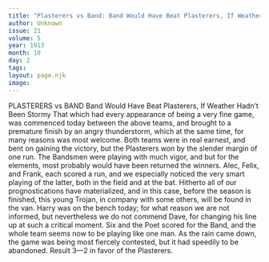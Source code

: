 ```yaml
---
title: "Plasterers vs Band: Band Would Have Beat Plasterers, If Weather Hadn’t Been Stormy"
author: Unknown
issue: 21
volume: 5
year: 1913
month: 10
day: 2
tags:
layout: page.njk
image:
---
```

PLASTERERS vs BAND    Band Would Have Beat Plasterers, If Weather Hadn’t Been Stormy    That which had every appearance of being a very fine game, was commenced today between the above teams, and brought to a premature finish by an angry thunderstorm, which at the same time, for many reasons was most welcome. Both teams were in real earnest, and bent on gaining the victory, but the Plasterers won by the slender margin of one run. The Bandsmen were playing with much vigor, and but for the elements, most probably would have been returned the winners. Alec, Felix, and Frank, each scored a run, and we especially noticed the very smart playing of the latter, both in the field and at the bat. Hitherto all of our prognostications have materialized, and in this case, before the season is finished, this young Trojan, in company with some others, will be found in the van. Harry was on the bench today; for what reason we are not informed, but nevertheless we do not commend Dave, for changing his line up at such a critical moment. Six and the Poet scored for the Band, and the whole team seems now to be playing like one man. As the rain came down, the game was being most fiercely contested, but it had speedily to be abandoned. Result 3—2 in favor of the Plasterers. 




